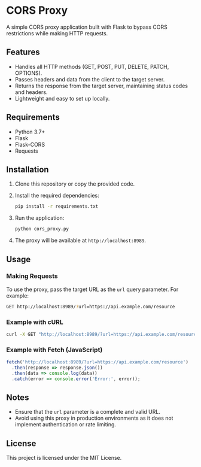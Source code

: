 # CORS Proxy

A simple CORS proxy application built with Flask to bypass CORS restrictions while making HTTP requests.

## Features
- Handles all HTTP methods (GET, POST, PUT, DELETE, PATCH, OPTIONS).
- Passes headers and data from the client to the target server.
- Returns the response from the target server, maintaining status codes and headers.
- Lightweight and easy to set up locally.

## Requirements
- Python 3.7+
- Flask
- Flask-CORS
- Requests

## Installation

1. Clone this repository or copy the provided code.

2. Install the required dependencies:
   ```bash
   pip install -r requirements.txt
   ```

3. Run the application:
   ```bash
   python cors_proxy.py
   ```

4. The proxy will be available at `http://localhost:8989`.

## Usage

### Making Requests
To use the proxy, pass the target URL as the `url` query parameter. For example:

```bash
GET http://localhost:8989/?url=https://api.example.com/resource
```

### Example with cURL
```bash
curl -X GET "http://localhost:8989/?url=https://api.example.com/resource"
```

### Example with Fetch (JavaScript)
```javascript
fetch('http://localhost:8989/?url=https://api.example.com/resource')
  .then(response => response.json())
  .then(data => console.log(data))
  .catch(error => console.error('Error:', error));
```

## Notes
- Ensure that the `url` parameter is a complete and valid URL.
- Avoid using this proxy in production environments as it does not implement authentication or rate limiting.

## License
This project is licensed under the MIT License.
